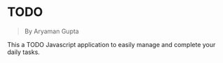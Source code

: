 # TODO
>By Aryaman Gupta

This a TODO Javascript application to easily manage and complete your daily tasks.
